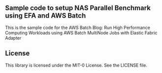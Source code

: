 ## Sample code to setup NAS Parallel Benchmark using EFA and AWS Batch

This is the sample code for the AWS Batch Blog: Run High Performance Computing Workloads using AWS Batch MultiNode Jobs with Elastic Fabric Adapter

## License

This library is licensed under the MIT-0 License. See the LICENSE file.

